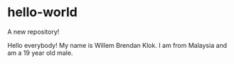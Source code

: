 # hello-world
A new repository!

Hello everybody!
My name is Willem Brendan Klok. I am from Malaysia and am a 19 year old male.
